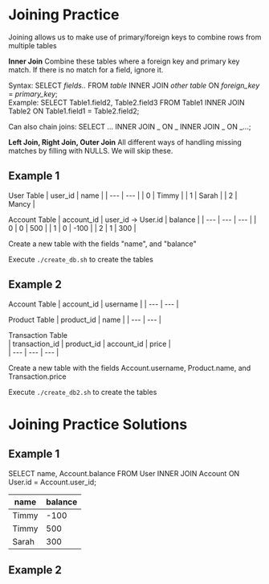 # Joining Practice
Joining allows us to make use of primary/foreign keys to combine rows from multiple tables

__Inner Join__
Combine these tables where a foreign key and primary key match. If there is no match for a field, ignore it. 

Syntax: SELECT *fields..* FROM *table* INNER JOIN *other table* ON *foreign_key* = *primary_key*;  
Example: SELECT Table1.field2, Table2.field3 FROM Table1 INNER JOIN Table2 ON Table1.field1 = Table2.field2;  

Can also chain joins:
SELECT ... INNER JOIN _ ON _ INNER JOIN _ ON _...;

__Left Join, Right Join, Outer Join__
All different ways of handling missing matches by filling with NULLS. We will skip these. 

## Example 1
User Table
| user_id | name | 
| --- | --- | 
| 0 | Timmy | 
| 1 | Sarah | 
| 2 | Mancy | 

Account Table
| account_id | user_id -> User.id | balance | 
| --- | --- | --- | 
| 0 | 0 | 500 |
| 1 | 0 | -100 | 
| 2 | 1 | 300 | 

Create a new table with the fields "name", and "balance"

Execute `./create_db.sh` to create the tables

## Example 2
Account Table
| account_id | username | 
| --- | --- |

Product Table
| product_id | name | 
| --- | --- |

Transaction Table  
| transaction_id | product_id | account_id | price |   
| --- | --- | --- | 

Create a new table with the fields Account.username, Product.name, and Transaction.price  

Execute `./create_db2.sh` to create the tables  

# Joining Practice Solutions
## Example 1
SELECT name, Account.balance FROM User INNER JOIN Account ON User.id = Account.user_id;

| name | balance | 
| --- | --- | 
| Timmy | -100 | 
| Timmy | 500 | 
| Sarah | 300 |

## Example 2